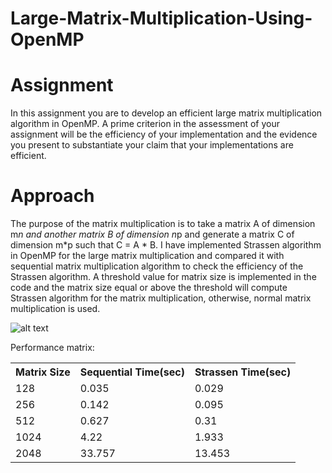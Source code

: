 # Large-Matrix-Multiplication-Using-OpenMP

# Assignment
In this assignment you are to develop an efficient large matrix multiplication algorithm in OpenMP. A prime criterion in the assessment of your assignment will be the efficiency of your implementation and the evidence you present to substantiate your claim that your implementations are efficient.

# Approach 
The purpose of the matrix multiplication is to take a matrix A of dimension m*n and another matrix B of dimension n*p and generate a matrix C of dimension m*p such that C = A * B.
I have implemented Strassen algorithm in OpenMP for the large matrix multiplication and compared it with sequential matrix multiplication algorithm to check the efficiency of the Strassen algorithm. A threshold value for matrix size is implemented in the code and the matrix size equal or above the threshold will compute Strassen algorithm for the matrix multiplication, otherwise, normal matrix multiplication is used. 

![alt text](http://www.brainkart.com/media/extra/fm3moQv.jpg)

Performance matrix:

<table class="tg">
  <tr>
    <th class="tg-yw4l"><b>Matrix Size</b></th>
    <th class="tg-yw4l"><b>Sequential Time(sec)</b></th>
    <th class="tg-yw4l"><b>Strassen Time(sec)</b></th>
  </tr>
  <tr>
    <td class="tg-yw4l">128</td>
    <td class="tg-yw4l">0.035</td>
    <td class="tg-yw4l">0.029</td>
  </tr>
  <tr>
    <td class="tg-yw4l">256</td>
    <td class="tg-yw4l">0.142</td>
    <td class="tg-yw4l">0.095</td>
  </tr>
   <tr>
    <td class="tg-yw4l">512</td>
    <td class="tg-yw4l">0.627</td>
    <td class="tg-yw4l">0.31</td>
  </tr>
   <tr>
    <td class="tg-yw4l">1024</td>
    <td class="tg-yw4l">4.22</td>
    <td class="tg-yw4l">1.933</td>
  </tr>
   <tr>
    <td class="tg-yw4l">2048</td>
    <td class="tg-yw4l">33.757</td>
    <td class="tg-yw4l">13.453</td>
  </tr>
</table>



